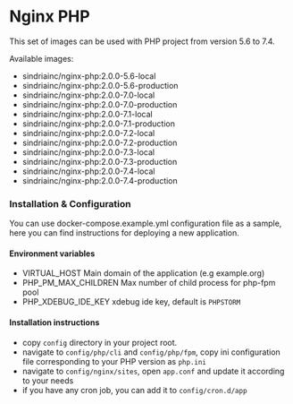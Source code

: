 # Nginx PHP

This set of images can be used with PHP project from version 5.6 to 7.4.

Available images:

- sindriainc/nginx-php:2.0.0-5.6-local
- sindriainc/nginx-php:2.0.0-5.6-production
- sindriainc/nginx-php:2.0.0-7.0-local
- sindriainc/nginx-php:2.0.0-7.0-production
- sindriainc/nginx-php:2.0.0-7.1-local
- sindriainc/nginx-php:2.0.0-7.1-production
- sindriainc/nginx-php:2.0.0-7.2-local
- sindriainc/nginx-php:2.0.0-7.2-production
- sindriainc/nginx-php:2.0.0-7.3-local
- sindriainc/nginx-php:2.0.0-7.3-production
- sindriainc/nginx-php:2.0.0-7.4-local
- sindriainc/nginx-php:2.0.0-7.4-production

### Installation & Configuration

You can use docker-compose.example.yml configuration file as a sample, here you can find instructions
for deploying a new application.

#### Environment variables
- VIRTUAL_HOST Main domain of the application (e.g example.org)
- PHP_PM_MAX_CHILDREN Max number of child process for php-fpm pool 
- PHP_XDEBUG_IDE_KEY xdebug ide key, default is `PHPSTORM`

#### Installation instructions
- copy `config` directory in your project root.
- navigate to `config/php/cli` and `config/php/fpm`, copy ini configuration file corresponding to your
PHP version as `php.ini`
- navigate to `config/nginx/sites`, open `app.conf` and update it according to your needs
- if you have any cron job, you can add it to `config/cron.d/app`

